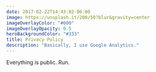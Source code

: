 ```yaml
---
date: 2017-02-22T14:43:02-06:00
image: https://unsplash.it/200/50?blur&gravity=center
imageOverlayColor: "#000"
imageOverlayOpacity: 0.5
heroBackgroundColor: "#333"
title: Privacy Policy
description: "Basically, I use Google Analytics."
---
```


<div class="text-center">
	<p>
		Everything is public. Run.
	</p>
</div>
